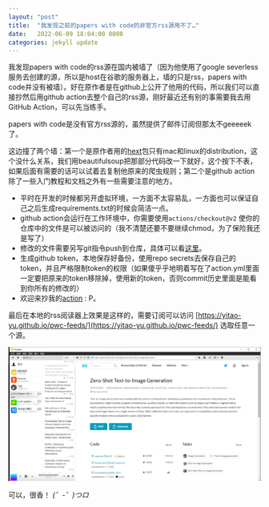 ```yaml
---
layout: "post"
title:  "我发现之前的papers with code的非官方rss源用不了…"
date:   2022-06-09 18:04:00 0800
categories: jekyll update
---
```


我发现papers with code的rss源在国内被墙了（因为他使用了google severless服务去创建的源，所以是host在谷歌的服务器上，墙的只是rss，papers with code并没有被墙）。好在原作者是在github上公开了他用的代码，所以我们可以直接抄然后用github action去整个自己的rss源，刚好最近还有别的事需要我去用GitHub Action，可以先当练手。

papers with code是没有官方rss源的，虽然提供了邮件订阅但那太不geeeeek了。

这边撞了两个墙：第一个是原作者用的[hext](https://pypi.org/project/hext/)包只有mac和linux的distribution，这个没什么关系，我们用beautifulsoup把那部分代码改一下就好，这个按下不表，如果后面有需要的话可以试着去复制他原来的爬虫规则；第二个是github action除了一些入门教程和文档之外有一些需要注意的地方。

- 平时在开发的时候都另开虚拟环境，一方面不太容易乱，一方面也可以保证自己之后生成requirements.txt的时候会简洁一点。
- github action会运行在工作环境中，你需要使用`actions/checkout@v2` 使你的仓库中的文件是可以被访问的（我不清楚还要不要继续chmod，为了保险我还是写了）
- 修改的文件需要另写git指令push到仓库，具体可以看[这里](https://github.community/t/possible-to-commit-files-after-workflow-runs/17824)。
- 生成github token，本地保存好备份，使用repo secrets去保存自己的token，并且严格限制token的权限（如果傻乎乎地明着写在了action.yml里面一定要把原来的token移除掉，使用新的token，否则commit历史里面是能看到你所有的修改的）
- 欢迎来抄我的[action](https://github.com/yitao-yu/pwc-feeds/blob/master/.github/workflows/action.yml) : P。

最后在本地的rss阅读器上效果是这样的，需要订阅可以访问 [https://yitao-yu.github.io/pwc-feeds/](https://yitao-yu.github.io/pwc-feeds/) 选取任意一个源。

![微信图片_20220609174320.png](%E6%88%91%E5%8F%91%E7%8E%B0%E4%B9%8B%E5%89%8D%E7%9A%84papers%20with%20code%E7%9A%84%E9%9D%9E%E5%AE%98%E6%96%B9rss%E6%BA%90%E7%94%A8%E4%B8%8D%E4%BA%86%E4%BA%86%E2%80%A6%20604a95c74280406e8d51822f003bcd9c/%E5%BE%AE%E4%BF%A1%E5%9B%BE%E7%89%87_20220609174320.png)

可以，很香！ *(゜-゜)つロ*